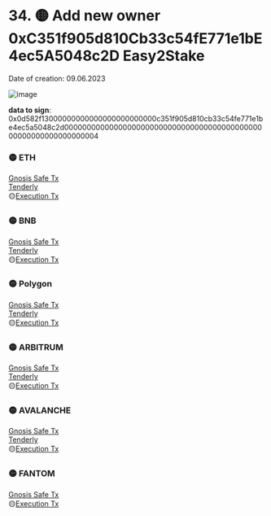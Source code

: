
# 34. 🟡 Add new owner 0xC351f905d810Cb33c54fE771e1bE4ec5A5048c2D Easy2Stake
Date of creation: 09.06.2023

![image](https://github.com/debridge-finance/multisig-evm-transactions/assets/29544129/114c6145-4e92-43ea-a87c-8d59ec280d8c)



**data to sign**: 0x0d582f13000000000000000000000000c351f905d810cb33c54fe771e1be4ec5a5048c2d0000000000000000000000000000000000000000000000000000000000000004  



### 🟡 ETH  
[Gnosis Safe Tx](https://app.safe.global/transactions/tx?id=multisig_0x6bec1faF33183e1Bc316984202eCc09d46AC92D5_0x5893fdda5966fb41ca603b526ed32cc0cabbc8a125035274234f3020c4e29645&safe=eth:0x6bec1faF33183e1Bc316984202eCc09d46AC92D5)  
[Tenderly](https://dashboard.tenderly.co/public/safe/safe-apps/simulator/215e7e52-8381-4d15-9fce-02d3c72623d4)  
🟡[Execution Tx]()  

### 🟡 BNB   
[Gnosis Safe Tx](https://app.safe.global/transactions/tx?id=multisig_0xA52842cD43fA8c4B6660E443194769531d45b265_0x4691434e2906aae6ed4210e47d87e247d470397018fd088b159d3ef96fc6c039&safe=bnb:0xA52842cD43fA8c4B6660E443194769531d45b265)  
[Tenderly](https://dashboard.tenderly.co/public/safe/safe-apps/simulator/8dc6e9db-3f35-4377-ad00-64e6878e4c00)  
🟡[Execution Tx]()  

### 🟡 Polygon   
[Gnosis Safe Tx](https://app.safe.global/transactions/tx?id=multisig_0xA52842cD43fA8c4B6660E443194769531d45b265_0xf990cd0f8314557b2c32522466447711bfa28d04bcbb35ec9a9dc8ba91e5dcf7&safe=matic:0xA52842cD43fA8c4B6660E443194769531d45b265)  
[Tenderly](https://dashboard.tenderly.co/public/safe/safe-apps/simulator/d3daac08-a3a5-46ab-ba0e-81f3def61fd7)  
🟡[Execution Tx]()  

### 🟡 ARBITRUM   
[Gnosis Safe Tx](https://app.safe.global/transactions/tx?id=multisig_0xA52842cD43fA8c4B6660E443194769531d45b265_0x1810632c880d331d452c1059c051b49f359ecccbba7504b3055f01238af112ef&safe=arb1:0xA52842cD43fA8c4B6660E443194769531d45b265)  
[Tenderly](https://dashboard.tenderly.co/public/safe/safe-apps/simulator/19b0b41a-8f1d-4546-8343-d4736e9b0bc1)  
🟡[Execution Tx]()  

### 🟡  AVALANCHE  
[Gnosis Safe Tx](https://app.safe.global/transactions/tx?id=multisig_0x8AC842e8f3be6BF67ccfdC87CE3F98D635008Ef0_0x4780d06b8f9ec6fd4f5b9f0fb09317708470fcc97368675a2defa69138dd0201&safe=avax:0x8AC842e8f3be6BF67ccfdC87CE3F98D635008Ef0)  
[Tenderly](https://dashboard.tenderly.co/public/safe/safe-apps/simulator/e74927d8-1fff-44bf-a8f4-64d3102ad846)  
🟡[Execution Tx]()  

### 🟡 FANTOM  
[Gnosis Safe Tx](https://safe.fantom.network/ftm:0xA52842cD43fA8c4B6660E443194769531d45b265/transactions/multisig_0xA52842cD43fA8c4B6660E443194769531d45b265_0x0f62771bef638c37e7654c9676e12ca5ee6acecae8e8f3818fa17c6d39f9dfa9)  
🟡[Execution Tx]()  
